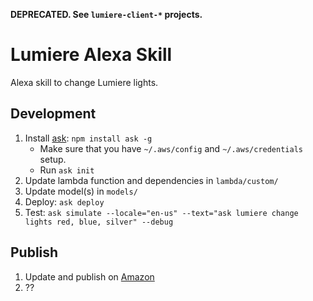 **DEPRECATED.  See `lumiere-client-*` projects.**

# Lumiere Alexa Skill

Alexa skill to change Lumiere lights.

## Development

1. Install [ask](https://developer.amazon.com/docs/smapi/quick-start-alexa-skills-kit-command-line-interface.html): `npm install ask -g`
    * Make sure that you have `~/.aws/config` and `~/.aws/credentials` setup.
    * Run `ask init`
1. Update lambda function and dependencies in `lambda/custom/`
1. Update model(s) in `models/`
1. Deploy: `ask deploy`
1. Test: `ask simulate --locale="en-us" --text="ask lumiere change lights red, blue, silver" --debug`

## Publish

1. Update and publish on [Amazon](https://developer.amazon.com/edw/home.html#/skill/amzn1.ask.skill.862e89f1-131f-4fb1-92d6-f9e92e6d40ff/en_US/info)
1. ??
